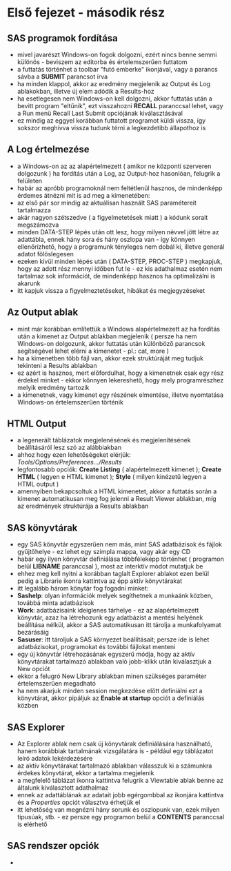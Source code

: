 # Első fejezet - második rész

## SAS programok fordítása

  * mivel javarészt Windows-on fogok dolgozni, ezért nincs benne semmi különös - beviszem az editorba és értelemszerűen futtatom
  * a futtatás történhet a toolbar "futó emberke" ikonjával, vagy a parancs sávba a **SUBMIT** parancsot írva
  * ha minden klappol, akkor az eredmény megjelenik az Output és Log ablakokban, illetve új elem adódik a Results-hoz   
  * ha esetlegesen nem Windows-on kell dolgozni, akkor futtatás után a bevitt program "eltűnik", ezt visszahozni **RECALL** paranccsal lehet, vagy a Run menü Recall Last Submit opciójának kiválasztásával
  * ez mindig az eggyel korábban futtatott programot küldi vissza, így sokszor meghívva vissza tudunk térni a legkezdetibb állapothoz is
 
## A Log értelmezése

  * a Windows-on az az alapértelmezett ( amikor ne központi szerveren dolgozunk ) ha fordítás után a Log, az Output-hoz hasonlóan, felugrik a felületen
  * habár az apróbb programoknál nem feltétlenül hasznos, de mindenképp érdemes átnézni mit is ad meg a kimenetében:
   * az első pár sor mindig az aktuálisan használt SAS paramétereit tartalmazza
   * akár nagyon szétszedve ( a figyelmetetések miatt ) a kódunk sorait megszámozva
   * minden DATA-STEP lépés után ott lesz, hogy milyen névvel jött létre az adattábla, ennek hány sora és hány oszlopa van - így könnyen ellenőrizhető, hogy a programunk tényleges nem dobál ki, illetve generál adatot fölöslegesen
   * ezeken kívül minden lépés után ( DATA-STEP, PROC-STEP ) megkapjuk, hogy az adott rész mennyi időben fut le - ez kis adathalmaz esetén nem tartalmaz sok információt, de mindenképp hasznos ha optimalizálni is akarunk
   * itt kapjuk vissza a figyelmeztetéseket, hibákat és megjegyzéseket

## Az Output ablak

  * mint már korábban említettük a Windows alapértelmezett az ha fordítás után a kimenet az Output ablakban megjelenik ( persze ha nem Windows-on dolgozunk, akkor futtatás után különböző parancsok segítségével lehet elérni a kimenetet - pl.: cat, more )
  * ha a kimenetben több fájl van, akkor ezek struktúráját meg tudjuk tekinteni a Results ablakban
  * ez azért is hasznos, mert előfordulhat, hogy a kimenetnek csak egy rész érdekel minket - ekkor könnyen lekereshető, hogy mely programrészhez melyik eredmény tartozik
  * a kimenetnek, vagy kimenet egy részének elmentése, illetve nyomtatása Windows-on értelemszerűen történik

## HTML Output

  * a legenerált táblázatok megjelenésének és megjelenítésének beállításáról lesz szó az alábbiakban
  * ahhoz hogy ezen lehetőségeket elérjük: *Tools/Options/Preferences.../Results* 
  * legfontosabb opciók: **Create Listing** ( alapértelmezett kimenet ); **Create HTML** ( legyen e HTML kimenet ); **Style** ( milyen kinézetű legyen a HTML output )
  * amennyiben bekapcsoltuk a HTML kimenetet, akkor a futtatás során a kimenet automatikusan meg fog jelenni a Result Viewer ablakban, míg az eredmények struktúrája a Results ablakban

## SAS könyvtárak

  * egy SAS könyvtár egyszerűen nem más, mint SAS adatbázisok és fájlok gyűjtőhelye - ez lehet egy szimpla mappa, vagy akár egy CD
  * habár egy ilyen könyvtár definiálása többféleképp történhet ( programon belül **LIBNAME** paranccsal ), most az interktív módot mutatjuk be
  * ehhez meg kell nyitni a korábban taglalt Explorer ablakot ezen belül pedig a Librarie ikonra kattintva az épp aktív könyvtárakat
  * itt legalább három könytár fog fogadni minket:
   * **Sashelp**: olyan információk melyek segíthetnek a munkaánk közben, továbbá minta adatbázisok
   * **Work**: adatbázisaink ideiglenes tárhelye - ez az alapértelmezett könyvtár, azaz ha létrehozunk egy adatbázist a mentési helyének beállítása nélkül, akkor a SAS automatikusan itt tárolja a munkafolyamat bezárásáig
   * **Sasuser**: itt tároljuk a SAS környezet beállításait; persze ide is lehet adatbázisokat, programokat és további fájlokat menteni
  * egy új könyvtár létrehozásának egyszerű módja, hogy az aktív könyvtárakat tartalmazó ablakban való jobb-klikk után kiválasztjuk a New opciót
  * ekkor a felugró New Library ablakban minen szükséges paraméter értelemszerűen megadható
  * ha nem akarjuk minden session megkezdése előtt definiálni ezt a könyvtárat, akkor pipáljuk az **Enable at startup** opciót a definiálás közben

## SAS Explorer

  * Az Explorer ablak nem csak új könyvtárak definiálására használható, hanem korábbiak tartalmának vizsgálatára is - például egy táblázatot leíró adatok lekérdezésére
  * az aktív könyvtárakat tartalmazó ablakban válasszuk ki a számunkra érdekes könyvtárat, ekkor a tartalma megjelenik 
  * a megfelelő táblázat ikonra kattintva felugrik a Viewtable ablak benne az általunk kiválasztott adathalmaz
  * ennek az adattáblának az adatait jobb egérgombbal az ikonjára kattintva és a *Properties* opciót választva érhetjük el
  * itt lehetőség van megnézni hány sorunk és oszlopunk van, ezek milyen tipusúak, stb. - ez persze egy programon belül a **CONTENTS** paranccsal is elérhető

## SAS rendszer opciók

  * 


